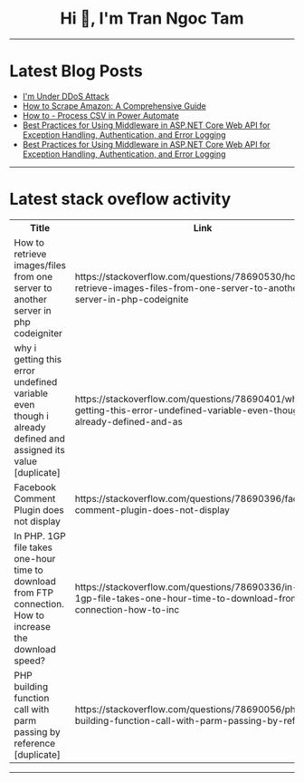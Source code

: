 <h1 align="center">Hi 👋, I'm Tran Ngoc Tam</h1>

---

# Latest Blog Posts 
<!-- BLOG-POST-LIST:START -->
- [I&#39;m Under DDoS Attack](https://dev.to/hoaitx/im-under-ddos-attack-2p5j)
- [How to Scrape Amazon: A Comprehensive Guide](https://dev.to/ionegarza/how-to-scrape-amazon-a-comprehensive-guide-502a)
- [How to - Process CSV in Power Automate](https://dev.to/wyattdave/how-to-process-csv-in-power-automate-535f)
- [Best Practices for Using Middleware in ASP.NET Core Web API for Exception Handling, Authentication, and Error Logging](https://dev.to/abdullah_sameer/best-practices-for-using-middleware-in-aspnet-core-web-api-for-exception-handling-authentication-and-error-logging-1d5a)
- [Best Practices for Using Middleware in ASP.NET Core Web API for Exception Handling, Authentication, and Error Logging](https://dev.to/abdullah_sameer/best-practices-for-using-middleware-in-aspnet-core-web-api-for-exception-handling-authentication-and-error-logging-528i)
<!-- BLOG-POST-LIST:END -->

---

# Latest stack oveflow activity
<table>
  <tr><th>Title</th><th>Link</th></tr>
  <!-- STACKOVERFLOW:START --><tr><td>How to retrieve images/files from one server to another server in php codeigniter</td><td>https://stackoverflow.com/questions/78690530/how-to-retrieve-images-files-from-one-server-to-another-server-in-php-codeignite</td></tr><tr><td>why i getting this error undefined variable even though i already defined and assigned its value [duplicate]</td><td>https://stackoverflow.com/questions/78690401/why-i-getting-this-error-undefined-variable-even-though-i-already-defined-and-as</td></tr><tr><td>Facebook Comment Plugin does not display</td><td>https://stackoverflow.com/questions/78690396/facebook-comment-plugin-does-not-display</td></tr><tr><td>In PHP. 1GP file takes one-hour time to download from FTP connection. How to increase the download speed?</td><td>https://stackoverflow.com/questions/78690336/in-php-1gp-file-takes-one-hour-time-to-download-from-ftp-connection-how-to-inc</td></tr><tr><td>PHP building function call with parm passing by reference [duplicate]</td><td>https://stackoverflow.com/questions/78690056/php-building-function-call-with-parm-passing-by-reference</td></tr><!-- STACKOVERFLOW:END -->
</table>

---


